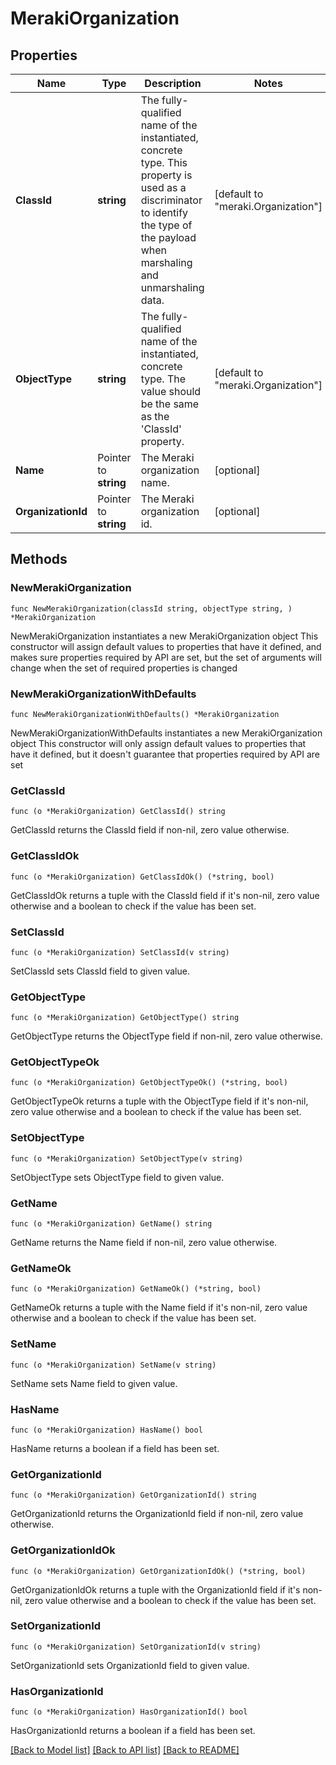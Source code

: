 # MerakiOrganization

## Properties

Name | Type | Description | Notes
------------ | ------------- | ------------- | -------------
**ClassId** | **string** | The fully-qualified name of the instantiated, concrete type. This property is used as a discriminator to identify the type of the payload when marshaling and unmarshaling data. | [default to "meraki.Organization"]
**ObjectType** | **string** | The fully-qualified name of the instantiated, concrete type. The value should be the same as the &#39;ClassId&#39; property. | [default to "meraki.Organization"]
**Name** | Pointer to **string** | The Meraki organization name. | [optional] 
**OrganizationId** | Pointer to **string** | The Meraki organization id. | [optional] 

## Methods

### NewMerakiOrganization

`func NewMerakiOrganization(classId string, objectType string, ) *MerakiOrganization`

NewMerakiOrganization instantiates a new MerakiOrganization object
This constructor will assign default values to properties that have it defined,
and makes sure properties required by API are set, but the set of arguments
will change when the set of required properties is changed

### NewMerakiOrganizationWithDefaults

`func NewMerakiOrganizationWithDefaults() *MerakiOrganization`

NewMerakiOrganizationWithDefaults instantiates a new MerakiOrganization object
This constructor will only assign default values to properties that have it defined,
but it doesn't guarantee that properties required by API are set

### GetClassId

`func (o *MerakiOrganization) GetClassId() string`

GetClassId returns the ClassId field if non-nil, zero value otherwise.

### GetClassIdOk

`func (o *MerakiOrganization) GetClassIdOk() (*string, bool)`

GetClassIdOk returns a tuple with the ClassId field if it's non-nil, zero value otherwise
and a boolean to check if the value has been set.

### SetClassId

`func (o *MerakiOrganization) SetClassId(v string)`

SetClassId sets ClassId field to given value.


### GetObjectType

`func (o *MerakiOrganization) GetObjectType() string`

GetObjectType returns the ObjectType field if non-nil, zero value otherwise.

### GetObjectTypeOk

`func (o *MerakiOrganization) GetObjectTypeOk() (*string, bool)`

GetObjectTypeOk returns a tuple with the ObjectType field if it's non-nil, zero value otherwise
and a boolean to check if the value has been set.

### SetObjectType

`func (o *MerakiOrganization) SetObjectType(v string)`

SetObjectType sets ObjectType field to given value.


### GetName

`func (o *MerakiOrganization) GetName() string`

GetName returns the Name field if non-nil, zero value otherwise.

### GetNameOk

`func (o *MerakiOrganization) GetNameOk() (*string, bool)`

GetNameOk returns a tuple with the Name field if it's non-nil, zero value otherwise
and a boolean to check if the value has been set.

### SetName

`func (o *MerakiOrganization) SetName(v string)`

SetName sets Name field to given value.

### HasName

`func (o *MerakiOrganization) HasName() bool`

HasName returns a boolean if a field has been set.

### GetOrganizationId

`func (o *MerakiOrganization) GetOrganizationId() string`

GetOrganizationId returns the OrganizationId field if non-nil, zero value otherwise.

### GetOrganizationIdOk

`func (o *MerakiOrganization) GetOrganizationIdOk() (*string, bool)`

GetOrganizationIdOk returns a tuple with the OrganizationId field if it's non-nil, zero value otherwise
and a boolean to check if the value has been set.

### SetOrganizationId

`func (o *MerakiOrganization) SetOrganizationId(v string)`

SetOrganizationId sets OrganizationId field to given value.

### HasOrganizationId

`func (o *MerakiOrganization) HasOrganizationId() bool`

HasOrganizationId returns a boolean if a field has been set.


[[Back to Model list]](../README.md#documentation-for-models) [[Back to API list]](../README.md#documentation-for-api-endpoints) [[Back to README]](../README.md)



